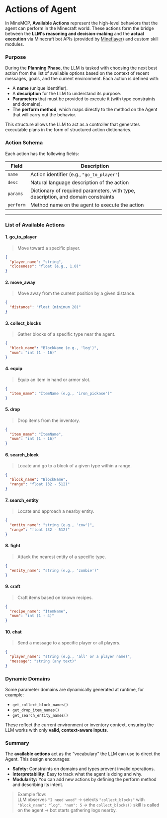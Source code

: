 
# Actions of Agent

In MineMCP, **Available Actions** represent the high-level behaviors that the agent can perform in the Minecraft world. These actions form the bridge between the **LLM's reasoning and decision-making** and the **actual execution** via Minecraft bot APIs (provided by [Mineflayer](https://github.com/PrismarineJS/mineflayer)) and custom skill modules.

### Purpose

During the **Planning Phase**, the LLM is tasked with choosing the next best action from the list of available options based on the context of recent messages, goals, and the current environment. Each action is defined with:

- A **name** (unique identifier).
- A **description** for the LLM to understand its purpose.
- **Parameters** that must be provided to execute it (with type constraints and domains).
- The **perform method**, which maps directly to the method on the Agent that will carry out the behavior.

This structure allows the LLM to act as a controller that generates executable plans in the form of structured action dictionaries.

### Action Schema

Each action has the following fields:

| Field        | Description |
|--------------|-------------|
| `name`       | Action identifier (e.g., `"go_to_player"`) |
| `desc`       | Natural language description of the action |
| `params`     | Dictionary of required parameters, with type, description, and domain constraints |
| `perform`    | Method name on the agent to execute the action |

---

### List of Available Actions

#### 1. **go_to_player**
> Move toward a specific player.

```json
{
  "player_name": "string",
  "closeness": "float (e.g., 1.0)"
}
```

#### 2. **move_away**
> Move away from the current position by a given distance.

```json
{
  "distance": "float (minimum 20)"
}
```

#### 3. **collect_blocks**
> Gather blocks of a specific type near the agent.

```json
{
  "block_name": "BlockName (e.g., 'log')",
  "num": "int (1 - 16)"
}
```

#### 4. **equip**
> Equip an item in hand or armor slot.

```json
{
  "item_name": "ItemName (e.g., 'iron_pickaxe')"
}
```

#### 5. **drop**
> Drop items from the inventory.

```json
{
  "item_name": "ItemName",
  "num": "int (1 - 16)"
}
```

#### 6. **search_block**
> Locate and go to a block of a given type within a range.

```json
{
  "block_name": "BlockName",
  "range": "float (32 - 512)"
}
```

#### 7. **search_entity**
> Locate and approach a nearby entity.

```json
{
  "entity_name": "string (e.g., 'cow')",
  "range": "float (32 - 512)"
}
```

#### 8. **fight**
> Attack the nearest entity of a specific type.

```json
{
  "entity_name": "string (e.g., 'zombie')"
}
```

#### 9. **craft**
> Craft items based on known recipes.

```json
{
  "recipe_name": "ItemName",
  "num": "int (1 - 4)"
}
```

#### 10. **chat**
> Send a message to a specific player or all players.

```json
{
  "player_name": "string (e.g., 'all' or a player name)",
  "message": "string (any text)"
}
```

### Dynamic Domains

Some parameter domains are dynamically generated at runtime, for example:

- `get_collect_block_names()`
- `get_drop_item_names()`
- `get_search_entity_names()`

These reflect the current environment or inventory context, ensuring the LLM works with only **valid, context-aware inputs**.

### Summary

The **available actions** act as the “vocabulary” the LLM can use to direct the Agent. This design encourages:

- **Safety:** Constraints on domains and types prevent invalid operations.
- **Interpretability:** Easy to track what the agent is doing and why.
- **Modularity:** You can add new actions by defining the perform method and describing its intent.

> Example flow:  
> LLM observes `"I need wood"` → selects `"collect_blocks"` with `"block_name": "log", "num": 5` → the `collect_blocks()` skill is called on the agent → bot starts gathering logs nearby.
